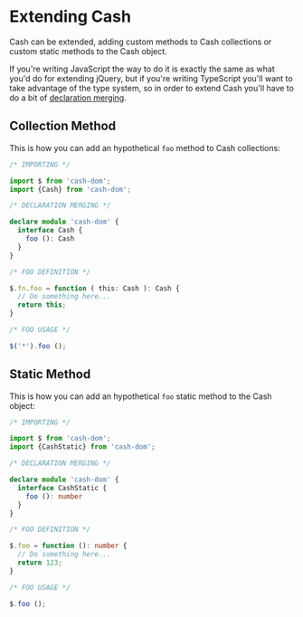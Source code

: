 
# Extending Cash

Cash can be extended, adding custom methods to Cash collections or custom static methods to the Cash object.

If you're writing JavaScript the way to do it is exactly the same as what you'd do for extending jQuery, but if you're writing TypeScript you'll want to take advantage of the type system, so in order to extend Cash you'll have to do a bit of [declaration merging](https://www.typescriptlang.org/docs/handbook/declaration-merging.html).

## Collection Method

This is how you can add an hypothetical `foo` method to Cash collections:

```ts
/* IMPORTING */

import $ from 'cash-dom';
import {Cash} from 'cash-dom';

/* DECLARATION MERGING */

declare module 'cash-dom' {
  interface Cash {
    foo (): Cash
  }
}

/* FOO DEFINITION */

$.fn.foo = function ( this: Cash ): Cash {
  // Do something here...
  return this;
}

/* FOO USAGE */

$('*').foo ();
```

## Static Method

This is how you can add an hypothetical `foo` static method to the Cash object:

```ts
/* IMPORTING */

import $ from 'cash-dom';
import {CashStatic} from 'cash-dom';

/* DECLARATION MERGING */

declare module 'cash-dom' {
  interface CashStatic {
    foo (): number
  }
}

/* FOO DEFINITION */

$.foo = function (): number {
  // Do something here...
  return 123;
}

/* FOO USAGE */

$.foo ();
```
